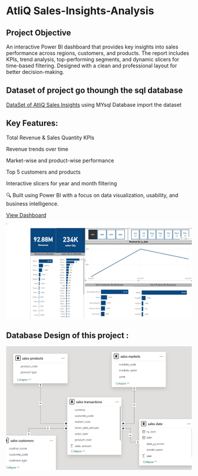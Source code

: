# AtliQ Sales-Insights-Analysis
## Project Objective 
An interactive Power BI dashboard that provides key insights into sales performance across regions, customers, and products. The report includes KPIs, trend analysis, top-performing segments, and dynamic slicers for time-based filtering. Designed with a clean and professional layout for better decision-making.

## Dataset of project go thoungh the sql database 
<a href="https://github.com/Hemangi-30/Sales-Insights-Analysis/blob/main/db_dump.sql">DataSet of AtliQ Sales Insights</a>
using MYsql Database import the dataset 

## Key Features:

<p>Total Revenue & Sales Quantity KPIs </p>
<p>Revenue trends over time</p>
<p>Market-wise and product-wise performance</p>
<p>Top 5 customers and products</p>
<p>Interactive slicers for year and month filtering</p>

🔍 Built using Power BI with a focus on data visualization, usability, and business intelligence.

<a href="https://github.com/Hemangi-30/Sales-Insights-Analysis/blob/main/Dashboard.jpg"> View Dashboard </a>

<img src="https://github.com/Hemangi-30/Sales-Insights-Analysis/blob/main/Dashboard.jpg"/>

## Database Design of this project :

<img src="https://github.com/Hemangi-30/Sales-Insights-Analysis/blob/main/Screenshot%202025-04-08%20184735.png"/>
